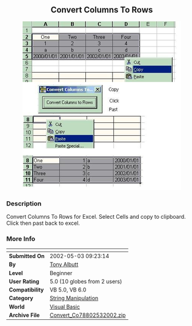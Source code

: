 ﻿<div align="center">

## Convert Columns To Rows

<img src="PIC20025341432692.jpg">
</div>

### Description

Convert Columns To Rows for Excel. Select Cells and copy to clipboard. Click then past back to excel.
 
### More Info
 


<span>             |<span>
---                |---
**Submitted On**   |2002-05-03 09:23:14
**By**             |[Tony Albutt](https://github.com/Planet-Source-Code/PSCIndex/blob/master/ByAuthor/tony-albutt.md)
**Level**          |Beginner
**User Rating**    |5.0 (10 globes from 2 users)
**Compatibility**  |VB 5\.0, VB 6\.0
**Category**       |[String Manipulation](https://github.com/Planet-Source-Code/PSCIndex/blob/master/ByCategory/string-manipulation__1-5.md)
**World**          |[Visual Basic](https://github.com/Planet-Source-Code/PSCIndex/blob/master/ByWorld/visual-basic.md)
**Archive File**   |[Convert\_Co78802532002\.zip](https://github.com/Planet-Source-Code/tony-albutt-convert-columns-to-rows__1-34392/archive/master.zip)









